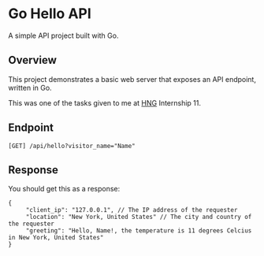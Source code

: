 # Go Hello API
A simple API project built with Go.

## Overview
This project demonstrates a basic web server that exposes an API endpoint, written in Go.

This was one of the tasks given to me at [HNG](https://www.hng.tech/) Internship 11.

## Endpoint
`[GET] /api/hello?visitor_name="Name"`

## Response
You should get this as a response:

```
{
     "client_ip": "127.0.0.1", // The IP address of the requester
     "location": "New York, United States" // The city and country of the requester
     "greeting": "Hello, Name!, the temperature is 11 degrees Celcius in New York, United States"
}
```
